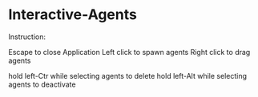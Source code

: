 # Interactive-Agents

Instruction:

Escape to close Application 
Left click to spawn agents
Right click to drag agents

hold left-Ctr while selecting agents to delete
hold left-Alt while selecting agents to deactivate



